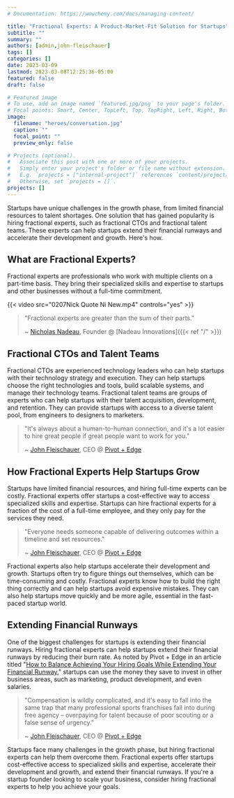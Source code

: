 ```yaml
---
# Documentation: https://wowchemy.com/docs/managing-content/

title: "Fractional Experts: A Product-Market-Fit Solution for Startups"
subtitle: ""
summary: ""
authors: [admin,john-fleischauer]
tags: []
categories: []
date: 2023-03-09
lastmod: 2023-03-08T12:25:36-05:00
featured: false
draft: false

# Featured image
# To use, add an image named `featured.jpg/png` to your page's folder.
# Focal points: Smart, Center, TopLeft, Top, TopRight, Left, Right, BottomLeft, Bottom, BottomRight.
image:
  filename: "heroes/conversation.jpg"
  caption: ""
  focal_point: ""
  preview_only: false

# Projects (optional).
#   Associate this post with one or more of your projects.
#   Simply enter your project's folder or file name without extension.
#   E.g. `projects = ["internal-project"]` references `content/project/deep-learning/index.md`.
#   Otherwise, set `projects = []`.
projects: []
---
```



Startups have unique challenges in the growth phase, from limited financial resources to talent shortages. One solution that has gained popularity is hiring fractional experts, such as fractional CTOs and fractional talent teams. These experts can help startups extend their financial runways and accelerate their development and growth. Here's how.

## What are Fractional Experts?

Fractional experts are professionals who work with multiple clients on a part-time basis. They bring their specialized skills and expertise to startups and other businesses without a full-time commitment.

{{< video src="0207Nick Quote Ni New.mp4" controls="yes" >}}

> "Fractional experts are greater than the sum of their parts."
>
> ~ [Nicholas Nadeau](https://www.linkedin.com/in/engnadeau), Founder @ [Nadeau Innovations]({{< ref "/" >}})

## Fractional CTOs and Talent Teams

Fractional CTOs are experienced technology leaders who can help startups with their technology strategy and execution. They can help startups choose the right technologies and tools, build scalable systems, and manage their technology teams. Fractional talent teams are groups of experts who can help startups with their talent acquisition, development, and retention. They can provide startups with access to a diverse talent pool, from engineers to designers to marketers.

> "It's always about a human-to-human connection, and it's a lot easier to hire great people if great people want to work for you."
>
> ~ [John Fleischauer](https://www.linkedin.com/in/bigtalljohn/), CEO @ [Pivot + Edge](https://www.pivotandedge.com/)

## How Fractional Experts Help Startups Grow

Startups have limited financial resources, and hiring full-time experts can be costly. Fractional experts offer startups a cost-effective way to access specialized skills and expertise. Startups can hire fractional experts for a fraction of the cost of a full-time employee, and they only pay for the services they need.

> "Everyone needs someone capable of delivering outcomes within a timeline and set resources."
>
> ~ [John Fleischauer](https://www.linkedin.com/in/bigtalljohn/), CEO @ [Pivot + Edge](https://www.pivotandedge.com/)

Fractional experts also help startups accelerate their development and growth. Startups often try to figure things out themselves, which can be time-consuming and costly. Fractional experts know how to build the right thing correctly and can help startups avoid expensive mistakes. They can also help startups move quickly and be more agile, essential in the fast-paced startup world.

## Extending Financial Runways

One of the biggest challenges for startups is extending their financial runways. Hiring fractional experts can help startups extend their financial runways by reducing their burn rate. As noted by Pivot + Edge in an article titled "[How to Balance Achieving Your Hiring Goals While Extending Your Financial Runway](https://www.pivotandedge.com/our-blog/how-to-balance-achieving-your-hiring-goals-while-extending-your-financial-runway/)," startups can use the money they save to invest in other business areas, such as marketing, product development, and even salaries.

> "Compensation is wildly complicated, and it's easy to fall into the same trap that many professional sports franchises fall into during free agency – overpaying for talent because of poor scouting or a false sense of urgency."
>
> ~ [John Fleischauer](https://www.linkedin.com/in/bigtalljohn/), CEO @ [Pivot + Edge](https://www.pivotandedge.com/)

Startups face many challenges in the growth phase, but hiring fractional experts can help them overcome them. Fractional experts offer startups cost-effective access to specialized skills and expertise, accelerate their development and growth, and extend their financial runways. If you're a startup founder looking to scale your business, consider hiring fractional experts to help you achieve your goals.
